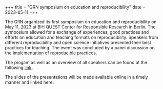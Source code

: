 +++
title = "GRN symposium on education and reproducibility"
date = 2023-05-11
+++

The GRN organized its first symposium on education and reproducibility on May 11, 2023 at BIH QUEST Center for Responsible Research in Berlin. 
The symposium allowed for a exchange of experiences, good practices and efforts on education and teaching formats on reproducibility.
Speakers from different reproducibility and open science initiatives presented their best practices for teaching. The event was concluded by a panel discussion on the implementation of reproducible practices.

The progam as well as an overview of all speakers can be found at the following [link](https://reproducibilitynetwork.de/resources/docs/2023_05_11_-_Reproducible_Research-Symposium_Program.pdf).

The slides of the presentations will be made available online in a timely manner and linked here.